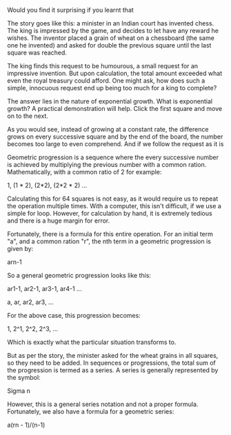 Would you find it surprising if you learnt that 

The story goes like this: a minister in an Indian court has invented chess. The king is impressed by the game, and decides to let have any reward he wishes. The inventor placed a grain of wheat on a chessboard (the same one he invented) and asked for double the previous square until the last square was reached.

The king finds this request to be humourous, a small request for an impressive invention. But upon calculation, the total amount exceeded what even the royal treasury could afford. One might ask, how does such a simple, innocuous request end up being too much for a king to complete?

The answer lies in the nature of exponential growth. What is exponential growth? A practical demonstration will help. Click the first square and move on to the next.

As you would see, instead of growing at a constant rate, the difference grows on every successive square and by the end of the board, the number becomes too large to even comprehend. And if we follow the request as it is

Geometric progression is a sequence where the every successive number is achieved by multiplying the previous number with a common ration. Mathematically, with a common ratio of 2 for example:

1, (1 \* 2), (2\*2), (2\*2 \* 2) ...

Calculating this for 64 squares is not easy, as it would require us to repeat the operation multiple times. With a computer, this isn't difficult, if we use a simple for loop. However, for calculation by hand, it is extremely tedious and there is a huge margin for error.

Fortunately, there is a formula for this entire operation. For an initial term "a", and a common ration "r", the nth term in a geometric progression is given by:

arn-1

So a general geometric progression looks like this:

ar1-1, ar2-1, ar3-1, ar4-1 ...

a, ar, ar2, ar3, ...

For the above case, this progression becomes:

1, 2^1, 2^2, 2^3, ...

Which is exactly what the particular situation transforms to.

But as per the story, the minister asked for the wheat grains in all squares, so they need to be added. In sequences or progressions, the total sum of the progression is termed as a series. A series is generally represented by the symbol:

Sigma n

However, this is a general series notation and not a proper formula. Fortunately, we also have a formula for a geometric series: 

a(rn - 1)/(n-1)




